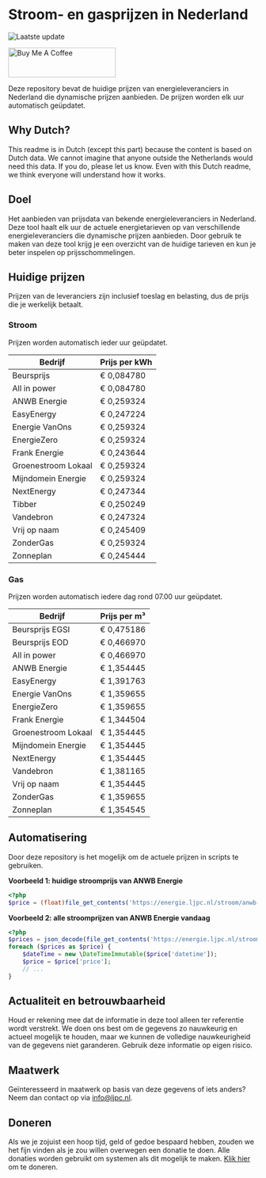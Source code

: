 # Stroom- en gasprijzen in Nederland

![Laatste update](https://img.shields.io/badge/laatste%20update-2025--02--20%2014%3A00%20CET-brightgreen)

<a href="https://www.buymeacoffee.com/Lars-" target="_blank"><img src="https://cdn.buymeacoffee.com/buttons/v2/default-orange.png" alt="Buy Me A Coffee" height="60" style="height: 60px !important;width: 217px !important;" ></a>

Deze repository bevat de huidige prijzen van energieleveranciers in Nederland die dynamische prijzen aanbieden. De prijzen worden elk uur automatisch geüpdatet.

## Why Dutch?

This readme is in Dutch (except this part) because the content is based on Dutch data. We cannot imagine that anyone outside the Netherlands would need this data. If you do, please let us know. Even with this Dutch readme, we think
everyone will understand how it works.

## Doel

Het aanbieden van prijsdata van bekende energieleveranciers in Nederland. Deze tool haalt elk uur de actuele energietarieven op van verschillende energieleveranciers die dynamische prijzen aanbieden. Door gebruik te maken van deze tool
krijg je een overzicht van de huidige tarieven en kun je beter inspelen op prijsschommelingen.

## Huidige prijzen

Prijzen van de leveranciers zijn inclusief toeslag en belasting, dus de prijs die je werkelijk betaalt.

### Stroom

Prijzen worden automatisch ieder uur geüpdatet.

 Bedrijf | Prijs per kWh 
---------|---------------
Beursprijs | € 0,084780
All in power | € 0,084780
ANWB Energie | € 0,259324
EasyEnergy | € 0,247224
Energie VanOns | € 0,259324
EnergieZero | € 0,259324
Frank Energie | € 0,243644
Groenestroom Lokaal | € 0,259324
Mijndomein Energie | € 0,259324
NextEnergy | € 0,247344
Tibber | € 0,250249
Vandebron | € 0,247324
Vrij op naam | € 0,245409
ZonderGas | € 0,259324
Zonneplan | € 0,245444


### Gas

Prijzen worden automatisch iedere dag rond 07.00 uur geüpdatet.

 Bedrijf | Prijs per m³ 
---------|--------------
Beursprijs EGSI | € 0,475186
Beursprijs EOD | € 0,466970
All in power | € 0,466970
ANWB Energie | € 1,354445
EasyEnergy | € 1,391763
Energie VanOns | € 1,359655
EnergieZero | € 1,359655
Frank Energie | € 1,344504
Groenestroom Lokaal | € 1,354445
Mijndomein Energie | € 1,354445
NextEnergy | € 1,354445
Vandebron | € 1,381165
Vrij op naam | € 1,354445
ZonderGas | € 1,359655
Zonneplan | € 1,354545


## Automatisering

Door deze repository is het mogelijk om de actuele prijzen in scripts te gebruiken.

**Voorbeeld 1: huidige stroomprijs van ANWB Energie**

```php
<?php
$price = (float)file_get_contents('https://energie.ljpc.nl/stroom/anwb-energie-nu.txt');

```

**Voorbeeld 2: alle stroomprijzen van ANWB Energie vandaag**

```php
<?php
$prices = json_decode(file_get_contents('https://energie.ljpc.nl/stroom/all-in-power-vandaag.json'),true);
foreach ($prices as $price) {
    $dateTime = new \DateTimeImmutable($price['datetime']);
    $price = $price['price'];
    // ...
}
```

## Actualiteit en betrouwbaarheid

Houd er rekening mee dat de informatie in deze tool alleen ter referentie wordt verstrekt. We doen ons best om de gegevens zo nauwkeurig en actueel mogelijk te houden, maar we kunnen de volledige nauwkeurigheid van de gegevens niet
garanderen. Gebruik deze informatie op eigen risico.

## Maatwerk

Geïnteresseerd in maatwerk op basis van deze gegevens of iets anders? Neem dan contact op
via [info@ljpc.nl](mailto:info@ljpc.nl?subject=Energie%20prijzen).

## Doneren

Als we je zojuist een hoop tijd, geld of gedoe bespaard hebben, zouden we het fijn vinden als je zou willen overwegen een
donatie te doen. Alle donaties worden gebruikt om systemen als dit mogelijk te
maken. [Klik hier](https://www.buymeacoffee.com/Lars-) om te doneren.
